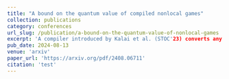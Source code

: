 ```yaml
---
title: "A bound on the quantum value of compiled nonlocal games"
collection: publications
category: conferences
url_slug: /publication/a-bound-on-the-quantum-value-of-nonlocal-games
excerpt: 'A compiler introduced by Kalai et al. (STOC'23) converts any nonlocal game into an interactive protocol with a single computationally-bounded prover'
pub_date: 2024-08-13
venue: 'arxiv'
paper_url: 'https://arxiv.org/pdf/2408.06711'
citation: 'test'
---
```


<!---
The contents fabove will be part of a list of publications, if the user clicks the link for the publication than the contents of section will be rendered as a full page, allowing you to provide more information about the paper for the reader. When publications are displayed as a single page, the contents of the above "citation" field will automatically be included below this section in a smaller font.
-->
